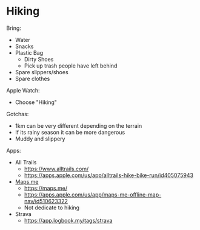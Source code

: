 # Hiking

Bring:

* Water
* Snacks
* Plastic Bag
  * Dirty Shoes
  * Pick up trash people have left behind
* Spare slippers/shoes
* Spare clothes

Apple Watch:

* Choose "Hiking"

Gotchas:

* 1km can be very different depending on the terrain
* If its rainy season it can be more dangerous
* Muddy and slippery

Apps:

* All Trails
  * https://www.alltrails.com/
  * https://apps.apple.com/us/app/alltrails-hike-bike-run/id405075943
* [Maps.me](http://maps.me/)
  * https://maps.me/
  * https://apps.apple.com/us/app/maps-me-offline-map-nav/id510623322
  * Not dedicate to hiking
* Strava
  * https://app.logbook.my/tags/strava

